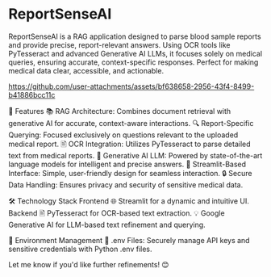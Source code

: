 # ReportSenseAI
ReportSenseAI is a RAG application designed to parse blood sample reports and provide precise, report-relevant answers. Using OCR tools like PyTesseract and advanced Generative AI LLMs, it focuses solely on medical queries, ensuring accurate, context-specific responses. Perfect for making medical data clear, accessible, and actionable.









https://github.com/user-attachments/assets/bf638658-2956-43f4-8499-b41886bcc11c




🚀 Features
📚 RAG Architecture: Combines document retrieval with generative AI for accurate, context-aware interactions.
🔍 Report-Specific Querying: Focused exclusively on questions relevant to the uploaded medical report.
🖹 OCR Integration: Utilizes PyTesseract to parse detailed text from medical reports.
🤖 Generative AI LLM: Powered by state-of-the-art language models for intelligent and precise answers.
🎨 Streamlit-Based Interface: Simple, user-friendly design for seamless interaction.
🔒 Secure Data Handling: Ensures privacy and security of sensitive medical data.



🛠️ Technology Stack
Frontend
🌐 Streamlit for a dynamic and intuitive UI.
Backend
🖹 PyTesseract for OCR-based text extraction.
💡 Google Generative AI for LLM-based text refinement and querying.


🌟 Environment Management
🔐 .env Files: Securely manage API keys and sensitive credentials with Python .env files.



Let me know if you'd like further refinements! 😊










